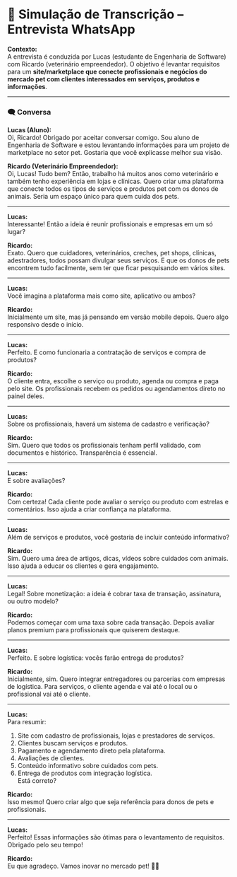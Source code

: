 # 🐾 Simulação de Transcrição – Entrevista WhatsApp

**Contexto:**  
A entrevista é conduzida por Lucas (estudante de Engenharia de Software) com Ricardo (veterinário empreendedor). O objetivo é levantar requisitos para um **site/marketplace que conecte profissionais e negócios do mercado pet com clientes interessados em serviços, produtos e informações**.

---

### 🗨️ Conversa

**Lucas (Aluno):**  
Oi, Ricardo! Obrigado por aceitar conversar comigo. Sou aluno de Engenharia de Software e estou levantando informações para um projeto de marketplace no setor pet. Gostaria que você explicasse melhor sua visão.

**Ricardo (Veterinário Empreendedor):**  
Oi, Lucas! Tudo bem? Então, trabalho há muitos anos como veterinário e também tenho experiência em lojas e clínicas. Quero criar uma plataforma que conecte todos os tipos de serviços e produtos pet com os donos de animais. Seria um espaço único para quem cuida dos pets.

---

**Lucas:**  
Interessante! Então a ideia é reunir profissionais e empresas em um só lugar?

**Ricardo:**  
Exato. Quero que cuidadores, veterinários, creches, pet shops, clínicas, adestradores, todos possam divulgar seus serviços. E que os donos de pets encontrem tudo facilmente, sem ter que ficar pesquisando em vários sites.

---

**Lucas:**  
Você imagina a plataforma mais como site, aplicativo ou ambos?

**Ricardo:**  
Inicialmente um site, mas já pensando em versão mobile depois. Quero algo responsivo desde o início.

---

**Lucas:**  
Perfeito. E como funcionaria a contratação de serviços e compra de produtos?

**Ricardo:**  
O cliente entra, escolhe o serviço ou produto, agenda ou compra e paga pelo site. Os profissionais recebem os pedidos ou agendamentos direto no painel deles.

---

**Lucas:**  
Sobre os profissionais, haverá um sistema de cadastro e verificação?

**Ricardo:**  
Sim. Quero que todos os profissionais tenham perfil validado, com documentos e histórico. Transparência é essencial.

---

**Lucas:**  
E sobre avaliações?

**Ricardo:**  
Com certeza! Cada cliente pode avaliar o serviço ou produto com estrelas e comentários. Isso ajuda a criar confiança na plataforma.

---

**Lucas:**  
Além de serviços e produtos, você gostaria de incluir conteúdo informativo?

**Ricardo:**  
Sim. Quero uma área de artigos, dicas, vídeos sobre cuidados com animais. Isso ajuda a educar os clientes e gera engajamento.

---

**Lucas:**  
Legal! Sobre monetização: a ideia é cobrar taxa de transação, assinatura, ou outro modelo?

**Ricardo:**  
Podemos começar com uma taxa sobre cada transação. Depois avaliar planos premium para profissionais que quiserem destaque.

---

**Lucas:**  
Perfeito. E sobre logística: vocês farão entrega de produtos?

**Ricardo:**  
Inicialmente, sim. Quero integrar entregadores ou parcerias com empresas de logística. Para serviços, o cliente agenda e vai até o local ou o profissional vai até o cliente.

---

**Lucas:**  
Para resumir:  
1. Site com cadastro de profissionais, lojas e prestadores de serviços.  
2. Clientes buscam serviços e produtos.  
3. Pagamento e agendamento direto pela plataforma.  
4. Avaliações de clientes.  
5. Conteúdo informativo sobre cuidados com pets.  
6. Entrega de produtos com integração logística.  
Está correto?

**Ricardo:**  
Isso mesmo! Quero criar algo que seja referência para donos de pets e profissionais.

---

**Lucas:**  
Perfeito! Essas informações são ótimas para o levantamento de requisitos. Obrigado pelo seu tempo!

**Ricardo:**  
Eu que agradeço. Vamos inovar no mercado pet! 🐶🐱

